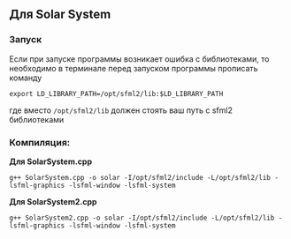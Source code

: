 ## Для Solar System

###  Запуск

Если при запуске программы возникает ошибка с библиотеками, то необходимо в терминале перед запуском программы прописать команду

`export LD_LIBRARY_PATH=/opt/sfml2/lib:$LD_LIBRARY_PATH`

где вместо `/opt/sfml2/lib` должен стоять ваш путь с sfml2 библиотеками

### Компиляция:
  **Для SolarSystem.cpp**
  
  ```g++ SolarSystem.cpp -o solar -I/opt/sfml2/include -L/opt/sfml2/lib -lsfml-graphics -lsfml-window -lsfml-system```

  **Для SolarSystem2.cpp**
  
  ```g++ SolarSystem2.cpp -o solar -I/opt/sfml2/include -L/opt/sfml2/lib -lsfml-graphics -lsfml-window -lsfml-system```
